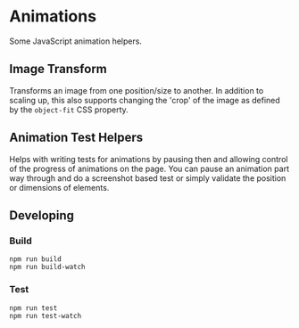 # Animations

Some JavaScript animation helpers.

## Image Transform

Transforms an image from one position/size to another. In addition to scaling
up, this also supports changing the 'crop' of the image as defined by the
`object-fit` CSS property.

## Animation Test Helpers

Helps with writing tests for animations by pausing then and allowing control of
the progress of animations on the page. You can pause an animation part way
through and do a screenshot based test or simply validate the position or
dimensions of elements.

## Developing

### Build

```shell
npm run build
npm run build-watch
```

### Test

```shell
npm run test
npm run test-watch
```
